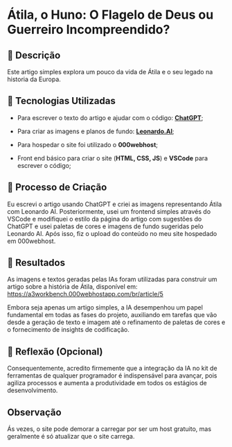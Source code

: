 # Átila, o Huno: O Flagelo de Deus ou Guerreiro Incompreendido?

## 📒 Descrição
Este artigo simples explora um pouco da vida de Átila e o seu legado na historia da Europa.

## 🤖 Tecnologias Utilizadas
- Para escrever o texto do artigo e ajudar com o código: **[ChatGPT](https://chatgpt.com/)**;
- Para criar as imagens e planos de fundo: **[Leonardo.AI](https://app.leonardo.ai/image-generation)**;

- Para hospedar o site foi utilizado o **000webhost**;
- Front end básico para criar o site (**HTML, CSS, JS**) e **VSCode** para escrever o código;

## 🧐 Processo de Criação
Eu escrevi o artigo usando ChatGPT e criei as imagens representando Átila com Leonardo AI. Posteriormente, usei um frontend simples através do VSCode e modifiquei o estilo da página do artigo com sugestões do ChatGPT e usei paletas de cores e imagens de fundo sugeridas pelo Leonardo AI. Após isso, fiz o upload do conteúdo no meu site hospedado em 000webhost.

## 🚀 Resultados
As imagens e textos geradas pelas IAs foram utilizadas para construir um artigo sobre a história de Átila, disponível em: https://a3workbench.000webhostapp.com/br/article/5

Embora seja apenas um artigo simples, a IA desempenhou um papel fundamental em todas as fases do projeto, auxiliando em tarefas que vão desde a geração de texto e imagem até o refinamento de paletas de cores e o fornecimento de insights de codificação.

## 💭 Reflexão (Opcional)
 Consequentemente, acredito firmemente que a integração da IA ​​no kit de ferramentas de qualquer programador é indispensável para avançar, pois agiliza processos e aumenta a produtividade em todos os estágios de desenvolvimento.

 ## Observação
 Ás vezes, o site pode demorar a carregar por ser um host gratuito, mas geralmente é só atualizar que o site carrega.